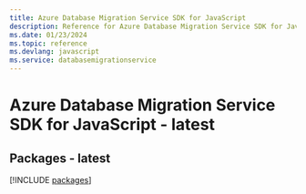 ```yaml
---
title: Azure Database Migration Service SDK for JavaScript
description: Reference for Azure Database Migration Service SDK for JavaScript
ms.date: 01/23/2024
ms.topic: reference
ms.devlang: javascript
ms.service: databasemigrationservice
---
```

# Azure Database Migration Service SDK for JavaScript - latest
## Packages - latest
[!INCLUDE [packages](database-migration-service-index.md)]